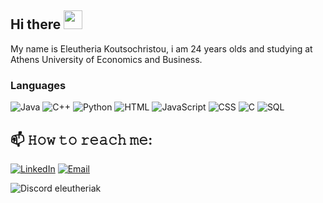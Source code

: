 ## Hi there <img src="https://raw.githubusercontent.com/MartinHeinz/MartinHeinz/master/wave.gif" width="30px" height="30px" />

My name is Eleutheria Koutsochristou, i am 24 years olds and studying at Athens University of Economics and Business.
### Languages

![Java](https://img.shields.io/badge/-Java-000?&logo=Java&logoColor=logoColor=007396)
![C++](https://img.shields.io/badge/-C++-000?&logo=c%2b%2b&logoColor=00599C)
![Python](https://img.shields.io/badge/-Python-000?&logo=Python)
![HTML](https://img.shields.io/badge/-HTML-000?&logo=HTML5)
![JavaScript](https://img.shields.io/badge/-JavaScript-000?&logo=JavaScript)
![CSS](https://img.shields.io/badge/-CSS-000?&logo=CSS3)
![C](https://img.shields.io/badge/-C-000?&logo=C)
![SQL](https://img.shields.io/badge/-SQL-000?&logo=MySQL)

## 📫 𝙷𝚘𝚠 𝚝𝚘 𝚛𝚎𝚊𝚌𝚑 𝚖𝚎:

[![LinkedIn](https://img.shields.io/badge/-LinkedIn-000?&logo=LinkedIn&logoColor=0077B5)](https://www.linkedin.com/in/eleutheria-koutsochristou)
[![Email](https://img.shields.io/badge/-Email-000?&logo=Gmail&logoColor=white)](mailto:koutsochristou.eleutheria@gmail.com)

![Discord](https://img.shields.io/badge/-Discord-000?&logo=Discord&logoColor=white) eleutheriak
